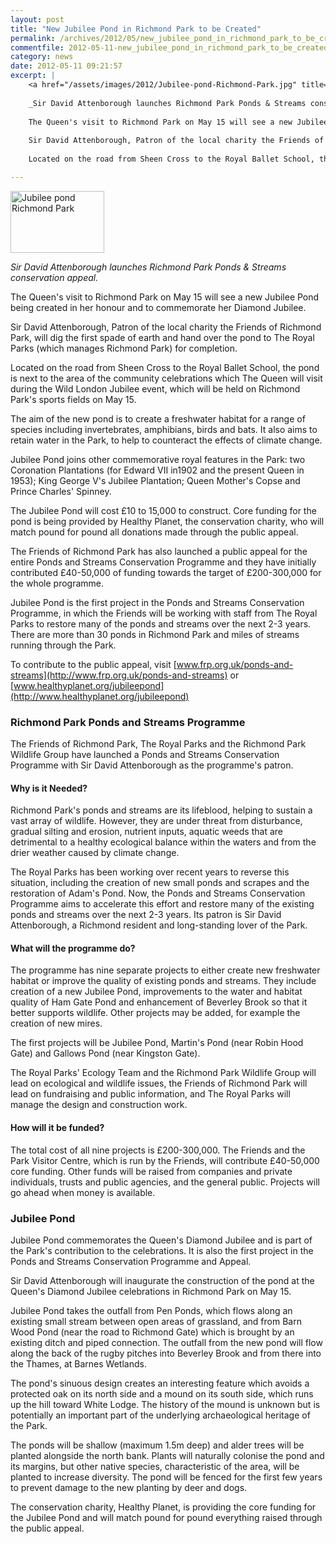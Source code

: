 ```yaml
---
layout: post
title: "New Jubilee Pond in Richmond Park to be Created"
permalink: /archives/2012/05/new_jubilee_pond_in_richmond_park_to_be_created.html
commentfile: 2012-05-11-new_jubilee_pond_in_richmond_park_to_be_created
category: news
date: 2012-05-11 09:21:57
excerpt: |
    <a href="/assets/images/2012/Jubilee-pond-Richmond-Park.jpg" title="See larger version of - Jubilee pond Richmond Park"><img src="/assets/images/2012/Jubilee-pond-Richmond-Park_thumb.jpg" width="150" height="99" alt="Jubilee pond Richmond Park" class="photo right" /></a>
    
    _Sir David Attenborough launches Richmond Park Ponds & Streams conservation appeal._
    
    The Queen's visit to Richmond Park on May 15 will see a new Jubilee Pond being created in her honour and to commemorate her Diamond Jubilee.
    
    Sir David Attenborough, Patron of the local charity the Friends of Richmond Park, will dig the first spade of earth and hand over the pond to The Royal Parks (which manages Richmond Park) for completion.
    
    Located on the road from Sheen Cross to the Royal Ballet School, the pond is next to the area of the community celebrations which The Queen will visit during the Wild London Jubilee event, which will be held on Richmond Park's sports fields on May 15.

---
```


<a href="/assets/images/2012/Jubilee-pond-Richmond-Park.jpg" title="See larger version of - Jubilee pond Richmond Park"><img src="/assets/images/2012/Jubilee-pond-Richmond-Park_thumb.jpg" width="150" height="99" alt="Jubilee pond Richmond Park" class="photo right" /></a>

*Sir David Attenborough launches Richmond Park Ponds & Streams conservation appeal.*

The Queen's visit to Richmond Park on May 15 will see a new Jubilee Pond being created in her honour and to commemorate her Diamond Jubilee.

Sir David Attenborough, Patron of the local charity the Friends of Richmond Park, will dig the first spade of earth and hand over the pond to The Royal Parks (which manages Richmond Park) for completion.

Located on the road from Sheen Cross to the Royal Ballet School, the pond is next to the area of the community celebrations which The Queen will visit during the Wild London Jubilee event, which will be held on Richmond Park's sports fields on May 15.

The aim of the new pond is to create a freshwater habitat for a range of species including invertebrates, amphibians, birds and bats. It also aims to retain water in the Park, to help to counteract the effects of climate change.

Jubilee Pond joins other commemorative royal features in the Park: two Coronation Plantations (for Edward VII in1902 and the present Queen in 1953); King George V's Jubilee Plantation; Queen Mother's Copse and Prince Charles' Spinney.

The Jubilee Pond will cost £10 to 15,000 to construct. Core funding for the pond is being provided by Healthy Planet, the conservation charity, who will match pound for pound all donations made through the public appeal.

The Friends of Richmond Park has also launched a public appeal for the entire Ponds and Streams Conservation Programme and they have initially contributed £40-50,000 of funding towards the target of £200-300,000 for the whole programme.

Jubilee Pond is the first project in the Ponds and Streams Conservation Programme, in which the Friends will be working with staff from The Royal Parks to restore many of the ponds and streams over the next 2-3 years. There are more than 30 ponds in Richmond Park and miles of streams running through the Park.

To contribute to the public appeal, visit [www.frp.org.uk/ponds-and-streams](http://www.frp.org.uk/ponds-and-streams) or [www.healthyplanet.org/jubileepond](http://www.healthyplanet.org/jubileepond)

### Richmond Park Ponds and Streams Programme

The Friends of Richmond Park, The Royal Parks and the Richmond Park Wildlife Group have launched a Ponds and Streams Conservation Programme with Sir David Attenborough as the programme's patron.

#### Why is it Needed?

Richmond Park's ponds and streams are its lifeblood, helping to sustain a vast array of wildlife. However, they are under threat from disturbance, gradual silting and erosion, nutrient inputs, aquatic weeds that are detrimental to a healthy ecological balance within the waters and from the drier weather caused by climate change.

The Royal Parks has been working over recent years to reverse this situation, including the creation of new small ponds and scrapes and the restoration of Adam's Pond. Now, the Ponds and Streams Conservation Programme aims to accelerate this effort and restore many of the existing ponds and streams over the next 2-3 years. Its patron is Sir David Attenborough, a Richmond resident and long-standing lover of the Park.

#### What will the programme do?

The programme has nine separate projects to either create new freshwater habitat or improve the quality of existing ponds and streams. They include creation of a new Jubilee Pond, improvements to the water and habitat quality of Ham Gate Pond and enhancement of Beverley Brook so that it better supports wildlife. Other projects may be added, for example the creation of new mires.

The first projects will be Jubilee Pond, Martin's Pond (near Robin Hood Gate) and Gallows Pond (near Kingston Gate).

The Royal Parks' Ecology Team and the Richmond Park Wildlife Group will lead on ecological and wildlife issues, the Friends of Richmond Park will lead on fundraising and public information, and The Royal Parks will manage the design and construction work.

#### How will it be funded?

The total cost of all nine projects is £200-300,000. The Friends and the Park Visitor Centre, which is run by the Friends, will contribute £40-50,000 core funding. Other funds will be raised from companies and private individuals, trusts and public agencies, and the general public. Projects will go ahead when money is available.

### Jubilee Pond

Jubilee Pond commemorates the Queen's Diamond Jubilee and is part of the Park's contribution to the celebrations. It is also the first project in the Ponds and Streams Conservation Programme and Appeal.

Sir David Attenborough will inaugurate the construction of the pond at the Queen's Diamond Jubilee celebrations in Richmond Park on May 15.

Jubilee Pond takes the outfall from Pen Ponds, which flows along an existing small stream between open areas of grassland, and from Barn Wood Pond (near the road to Richmond Gate) which is brought by an existing ditch and piped connection. The outfall from the new pond will flow along the back of the rugby pitches into Beverley Brook and from there into the Thames, at Barnes Wetlands.

The pond's sinuous design creates an interesting feature which avoids a protected oak on its north side and a mound on its south side, which runs up the hill toward White Lodge. The history of the mound is unknown but is potentially an important part of the underlying archaeological heritage of the Park.

The ponds will be shallow (maximum 1.5m deep) and alder trees will be planted alongside the north bank. Plants will naturally colonise the pond and its margins, but other native species, characteristic of the area, will be planted to increase diversity. The pond will be fenced for the first few years to prevent damage to the new planting by deer and dogs.

The conservation charity, Healthy Planet, is providing the core funding for the Jubilee Pond and will match pound for pound everything raised through the public appeal.
